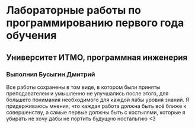 # Лабораторные работы по программированию первого года обучения
## Университет ИТМО, программная инженерия
### Выполнил Бусыгин Дмитрий
Все работы сохранены в том виде, в котором были приняты преподавателем и умышленно не улучшались после этого, для большего понимания необходимого для каждой лабы уровня знаний. Я придерживаюсь мнения, что каждая работа должна быть всё ближе к совершенству, а самые первые должны быть с костылями, которые я убирать не хочу дабы не портить будущую ностальгию <3
